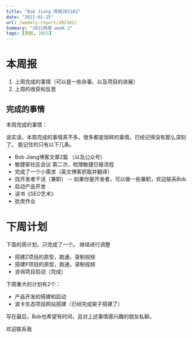 ```yaml
---
title: "Bob Jiang 周报202102"
date: "2021-01-15"
url: /weekly-report/202102/
Summary: "2021周报 week 2"
tags: [周报, 2021]
---
```


# 本周报

1. 上周完成的事情（可以是一些杂事、以及项目的进展）
2. 上周的收获和反思

## 完成的事情

本周完成的事情：

说实话，本周完成的事情真不多。很多都是琐碎的事情，已经记得没有那么深刻了。
能记住的只有以下几条。

- Bob Jiang博客文章2篇 （以及公众号）
- 敏捷家社区会议 第二次，梳理敏捷日报流程
- 完成了一个小需求（英文博客抓取并翻译）
- 找开发者干活（兼职） -- 如果你是开发者，可以做一些兼职，欢迎联系Bob
- 启动产品开发
- 读书《SEO艺术》
- 批改作业

# 下周计划

下面的周计划，只完成了一个。
继续进行调整

- 搭建Z项目的原型，跑通，录制视频
- 搭建P项目的原型，跑通，录制视频
- 咨询项目启动（完成）

下周重大的计划有2个：

- 产品开发的搭建和启动
- 波卡生态项目网站搭建（已经完成架子搭建了）

写在最后，Bob也希望有时间，且对上述事情感兴趣的朋友私聊。

欢迎联系我